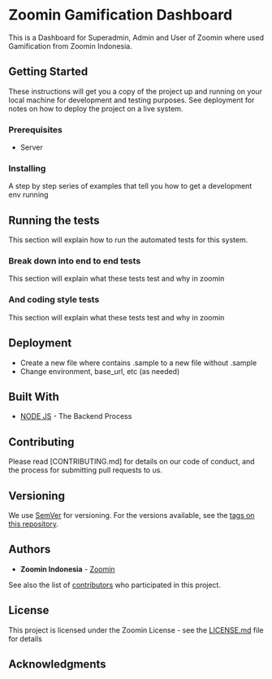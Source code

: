 # Zoomin Gamification Dashboard

This is a Dashboard for Superadmin, Admin and User of Zoomin where used Gamification from Zoomin Indonesia. 

## Getting Started

These instructions will get you a copy of the project up and running on your local machine for development and testing purposes. See deployment for notes on how to deploy the project on a live system.

### Prerequisites

- Server 


### Installing

A step by step series of examples that tell you how to get a development env running


## Running the tests

This section will explain how to run the automated tests for this system.

### Break down into end to end tests

This section will explain what these tests test and why in zoomin


### And coding style tests

This section will explain what these tests test and why in zoomin


## Deployment

- Create a new file where contains .sample to a new file without .sample
- Change environment, base_url, etc (as needed)

## Built With

* [NODE JS](https://nodejs.org/en//) - The Backend Process


## Contributing

Please read [CONTRIBUTING.md] for details on our code of conduct, and the process for submitting pull requests to us.

## Versioning

We use [SemVer](http://semver.org/) for versioning. For the versions available, see the [tags on this repository](https://gitlab.playcourt.id/zoomin/v2-dashboardzoomin/tags). 

## Authors

* **Zoomin Indonesia** - [Zoomin](https://zoomin.id/)

See also the list of [contributors](https://gitlab.playcourt.id/zoomin/v2-dashboardzoomin/contributors) who participated in this project.

## License

This project is licensed under the Zoomin License - see the [LICENSE.md](LICENSE.md) file for details

## Acknowledgments
